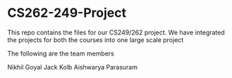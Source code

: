 CS262-249-Project
=================

This repo contains the files for our CS249/262 project. 
We have integrated the projects for both the courses into 
one large scale project

The following are the team members

Nikhil Goyal 
Jack Kolb
Aishwarya Parasuram

